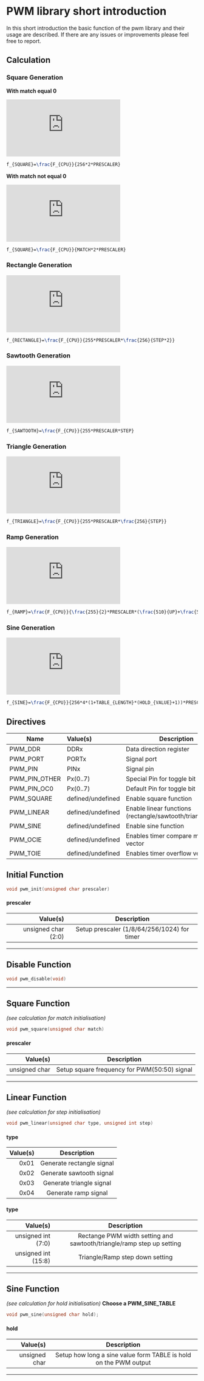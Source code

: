 # PWM library short introduction

In this short introduction the basic function of the pwm library and their usage are described. If there are any issues or improvements please feel free to report.

## Calculation

### Square Generation

**With match equal 0**

![Square](http://latex.codecogs.com/gif.latex?f_%7BSQUARE%7D%3D%5Cfrac%7BF_%7BCPU%7D%7D%7B255*2*PRESCALER%7D)

```LATEX
f_{SQUARE}=\frac{F_{CPU}}{256*2*PRESCALER}
```

**With match not equal 0**

![Square](http://latex.codecogs.com/gif.latex?f_%7BSQUARE%7D%3D%5Cfrac%7BF_%7BCPU%7D%7D%7BMATCH*2*PRESCALER%7D)

```LATEX
f_{SQUARE}=\frac{F_{CPU}}{MATCH*2*PRESCALER}
```

### Rectangle Generation

![Rectangle](http://latex.codecogs.com/gif.latex?f_%7BRECTANGLE%7D%3D%5Cfrac%7BF_%7BCPU%7D%7D%7B255*PRESCALER*STEP%7D)

```LATEX
f_{RECTANGLE}=\frac{F_{CPU}}{255*PRESCALER*\frac{256}{STEP*2}}
```

### Sawtooth Generation

![Sawtooth](http://latex.codecogs.com/gif.latex?f_%7BRECTANGLE%7D%3D%5Cfrac%7BF_%7BCPU%7D%7D%7B510*PRESCALER*%5Cfrac%7B256%7D%7BSTEP*2%7D%7D)

```LATEX
f_{SAWTOOTH}=\frac{F_{CPU}}{255*PRESCALER*STEP}
```

### Triangle Generation

![Triangle](http://latex.codecogs.com/gif.latex?f_%7BRECTANGLE%7D%3D%5Cfrac%7BF_%7BCPU%7D%7D%7B255*PRESCALER*%5Cfrac%7B256%7D%7BSTEP%7D%7D)

```LATEX
f_{TRIANGLE}=\frac{F_{CPU}}{255*PRESCALER*\frac{256}{STEP}}
```

### Ramp Generation

![Ramp](https://latex.codecogs.com/gif.latex?f_%7BRAMP%7D%3D%5Cfrac%7BF_%7BCPU%7D%7D%7B%5Cfrac%7B255%7D%7B2%7D*PRESCALER*%28%5Cfrac%7B510%7D%7BUP%7D+%5Cfrac%7B510%7D%7BDOWN%7D%29%7D)

```LATEX
f_{RAMP}=\frac{F_{CPU}}{\frac{255}{2}*PRESCALER*(\frac{510}{UP}+\frac{510}{DOWN})}
```

### Sine Generation

![Sine](http://latex.codecogs.com/gif.latex?f_%7BSINE%7D%3D%5Cfrac%7BF_%7BCPU%7D%7D%7B256*4*%281+TABLE_%7BLENGTH%7D*%28HOLD_%7BVALUE%7D+1%29%29%7D)

```LATEX
f_{SINE}=\frac{F_{CPU}}{256*4*(1+TABLE_{LENGTH}*(HOLD_{VALUE}+1))*PRESCALER}
```

## Directives

| Name             | Value(s)            | Description                                                |
|------------------|:--------------------|------------------------------------------------------------|
| PWM_DDR          | DDRx                | Data direction register                                    |
| PWM_PORT         | PORTx               | Signal port                                                |
| PWM_PIN          | PINx                | Signal pin                                                 |
| PWM_PIN_OTHER    | Px(0..7)            | Special Pin for toggle bit (0..7)                          |
| PWM_PIN_OC0      | Px(0..7)            | Default Pin for toggle bit (0..7)                          |
| PWM_SQUARE       | defined/undefined   | Enable square function                                     |
| PWM_LINEAR       | defined/undefined   | Enable linear functions (rectangle/sawtooth/triangle/ramp) |
| PWM_SINE         | defined/undefined   | Enable sine function                                       |
| PWM_OCIE         | defined/undefined   | Enables timer compare match vector                         |
| PWM_TOIE         | defined/undefined   | Enables timer overflow vector                              |

## Initial Function

```c
void pwm_init(unsigned char prescaler)
```

#### prescaler
| Value(s)            | Description                                 |
|--------------------:|:-------------------------------------------:|
| unsigned char (2:0) | Setup prescaler (1/8/64/256/1024) for timer |

---

## Disable Function

```c
void pwm_disable(void)
```

---

## Square Function
_(see calculation for match initialisation)_

```c
void pwm_square(unsigned char match)
```

#### prescaler
| Value(s)      | Description                                  |
|--------------:|:--------------------------------------------:|
| unsigned char | Setup square frequency for PWM(50:50) signal |

---

## Linear Function
_(see calculation for step initialisation)_

```c
void pwm_linear(unsigned char type, unsigned int step)
```

#### type
| Value(s) | Description               |
|---------:|:-------------------------:|
| 0x01     | Generate rectangle signal |
| 0x02     | Generate sawtooth signal  |
| 0x03     | Generate triangle signal  |
| 0x04     | Generate ramp signal      |

#### type
| Value(s)            | Description                                                           |
|--------------------:|:---------------------------------------------------------------------:|
| unsigned int (7:0)  | Rectange PWM width setting and sawtooth/triangle/ramp step up setting |
| unsigned int (15:8) | Triangle/Ramp step down setting                                       |

---

## Sine Function
_(see calculation for hold initialisation)_
**Choose a PWM_SINE_TABLE**

```c
void pwm_sine(unsigned char hold);
```

#### hold
| Value(s)      | Description                                                      |
|--------------:|:----------------------------------------------------------------:|
| unsigned char | Setup how long a sine value form TABLE is hold on the PWM output |

---







